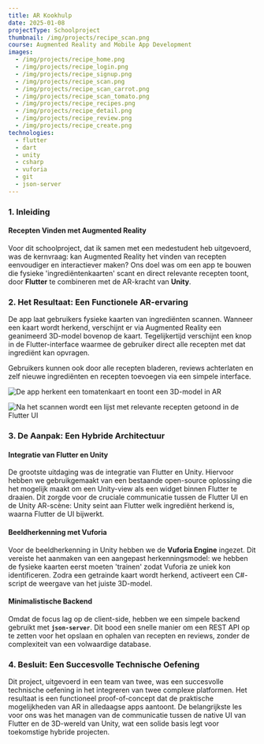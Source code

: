 ```yaml
---
title: AR Kookhulp
date: 2025-01-08
projectType: Schoolproject
thumbnail: /img/projects/recipe_scan.png
course: Augmented Reality and Mobile App Development
images:
  - /img/projects/recipe_home.png
  - /img/projects/recipe_login.png
  - /img/projects/recipe_signup.png
  - /img/projects/recipe_scan.png
  - /img/projects/recipe_scan_carrot.png
  - /img/projects/recipe_scan_tomato.png
  - /img/projects/recipe_recipes.png
  - /img/projects/recipe_detail.png
  - /img/projects/recipe_review.png
  - /img/projects/recipe_create.png
technologies:
  - flutter
  - dart
  - unity
  - csharp
  - vuforia
  - git
  - json-server
---
```


### 1. Inleiding

#### Recepten Vinden met Augmented Reality

Voor dit schoolproject, dat ik samen met een medestudent heb uitgevoerd, was de
kernvraag: kan Augmented Reality het vinden van recepten eenvoudiger en
interactiever maken? Ons doel was om een app te bouwen die fysieke
'ingrediëntenkaarten' scant en direct relevante recepten toont, door
**Flutter** te combineren met de AR-kracht van **Unity**.

### 2. Het Resultaat: Een Functionele AR-ervaring

De app laat gebruikers fysieke kaarten van ingrediënten scannen. Wanneer een kaart wordt herkend, verschijnt er via Augmented Reality een geanimeerd 3D-model bovenop de kaart. Tegelijkertijd verschijnt een knop in de Flutter-interface waarmee de gebruiker direct alle recepten met dat ingrediënt kan opvragen.

Gebruikers kunnen ook door alle recepten bladeren, reviews achterlaten en zelf nieuwe ingrediënten en recepten toevoegen via een simpele interface.

![De app herkent een tomatenkaart en toont een 3D-model in AR](/img/projects/arkookhulp_scan.png)

![Na het scannen wordt een lijst met relevante recepten getoond in de Flutter UI](/img/projects/arkookhulp_recipelist.png)

### 3. De Aanpak: Een Hybride Architectuur

#### Integratie van Flutter en Unity

De grootste uitdaging was de integratie van Flutter en Unity. Hiervoor hebben we gebruikgemaakt van een bestaande open-source oplossing die het mogelijk maakt om een Unity-view als een widget binnen Flutter te draaien. Dit zorgde voor de cruciale communicatie tussen de Flutter UI en de Unity AR-scène: Unity seint aan Flutter welk ingrediënt herkend is, waarna Flutter de UI bijwerkt.

#### Beeldherkenning met Vuforia

Voor de beeldherkenning in Unity hebben we de **Vuforia Engine** ingezet. Dit vereiste het aanmaken van een aangepast herkenningsmodel: we hebben de fysieke kaarten eerst moeten 'trainen' zodat Vuforia ze uniek kon identificeren. Zodra een getrainde kaart wordt herkend, activeert een C#-script de weergave van het juiste 3D-model.

#### Minimalistische Backend

Omdat de focus lag op de client-side, hebben we een simpele backend gebruikt met **`json-server`**. Dit bood een snelle manier om een REST API op te zetten voor het opslaan en ophalen van recepten en reviews, zonder de complexiteit van een volwaardige database.

### 4. Besluit: Een Succesvolle Technische Oefening

Dit project, uitgevoerd in een team van twee, was een succesvolle technische oefening in het integreren van twee complexe platformen. Het resultaat is een functioneel proof-of-concept dat de praktische mogelijkheden van AR in alledaagse apps aantoont. De belangrijkste les voor ons was het managen van de communicatie tussen de native UI van Flutter en de 3D-wereld van Unity, wat een solide basis legt voor toekomstige hybride projecten.
